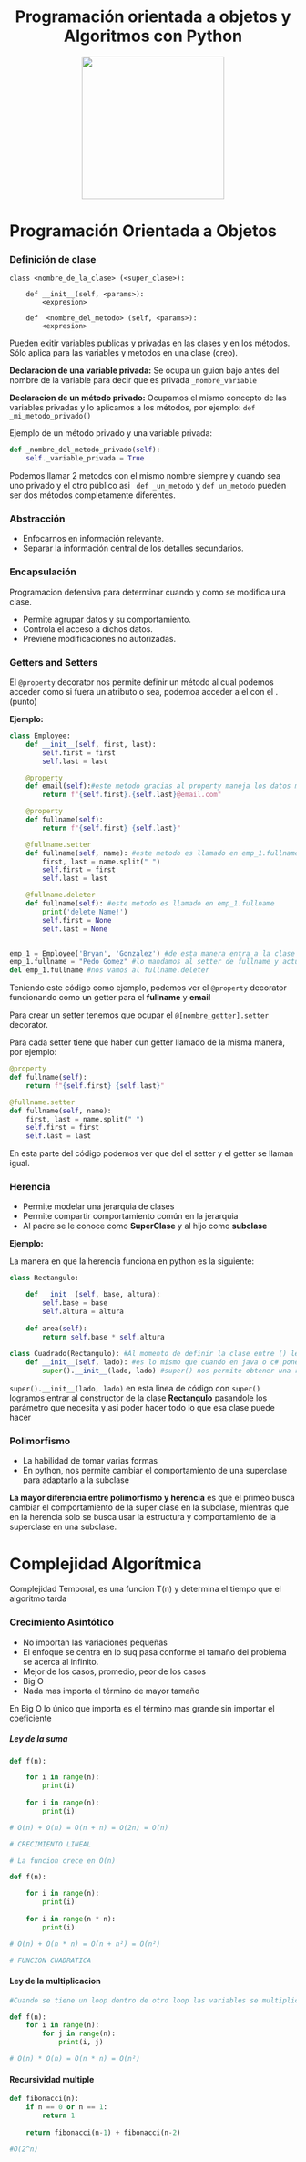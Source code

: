 <div align="center">
  <h1>Programación orientada a objetos y Algoritmos con Python</h1>
</div>

<div align="center"> 
  <img src="readme_imgs/python_logo" width="250">
</div>

# Programación Orientada a Objetos
### Definición de clase

<pre><code>class &ltnombre_de_la_clase&gt (&ltsuper_clase&gt):

	def __init__(self, &ltparams&gt):
		&ltexpresion&gt

	def  &ltnombre_del_metodo&gt (self, &ltparams&gt):
		&ltexpresion&gt</code>
</pre>

Pueden exitir variables publicas y privadas en las clases y en los métodos. Sólo aplica para las variables y metodos en una clase (creo).

**Declaracion de una variable privada:**
Se ocupa un guion bajo antes del nombre de la variable para decir que es privada `_nombre_variable`

 **Declaracion de un método privado:** 
Ocupamos el mismo concepto de las variables privadas y lo aplicamos a los métodos, por ejemplo: `def _mi_metodo_privado()`

Ejemplo de un método privado y una variable privada:
```python
def _nombre_del_metodo_privado(self):
	self._variable_privada = True
```
Podemos llamar 2 metodos con el mismo nombre siempre y cuando sea uno privado y el otro público asi ` def _un_metodo` y `def un_metodo` pueden ser dos métodos completamente diferentes.

### Abstracción
- Enfocarnos en información relevante.
- Separar la información central de los detalles secundarios.

### Encapsulación
Programacion defensiva para determinar cuando y como se modifica una clase.
- Permite agrupar datos y su comportamiento.
- Controla el acceso a dichos datos.
- Previene modificaciones no autorizadas.

### Getters and Setters
El `@property` decorator nos permite definir un método al cual podemos acceder como si fuera un atributo o sea, podemoa acceder a el con el . (punto)

**Ejemplo:**
```python
class Employee:
    def __init__(self, first, last):
        self.first = first
        self.last = last

    @property   
    def email(self):#este metodo gracias al property maneja los datos mandados de emp_1
        return f"{self.first}.{self.last}@email.com"

    @property
    def fullname(self):
        return f"{self.first} {self.last}"

    @fullname.setter 
    def fullname(self, name): #este metodo es llamado en emp_1.fullname ya que le mandamos parametros para ser ocupados (setter)
        first, last = name.split(" ")
        self.first = first
        self.last = last

    @fullname.deleter 
    def fullname(self): #este metodo es llamado en emp_1.fullname
        print('delete Name!')
        self.first = None
        self.last = None


emp_1 = Employee('Bryan', 'Gonzalez') #de esta manera entra a la clase y solo realiza los metodos de email y fullname xq son getters
emp_1.fullname = "Pedo Gomez" #lo mandamos al setter de fullname y actualiza las variables de fiirst y last
del emp_1.fullname #nos vamos al fullname.deleter
```
Teniendo este código como ejemplo, podemos ver el `@property` decorator funcionando como un getter para el **fullname** y **email**

Para crear un setter tenemos que ocupar el `@[nombre_getter].setter` decorator.

Para cada setter tiene que haber cun getter llamado de la misma manera, por ejemplo:
```python
@property
def fullname(self):
    return f"{self.first} {self.last}"

@fullname.setter 
def fullname(self, name):
    first, last = name.split(" ")
    self.first = first
    self.last = last
```
En esta parte del código podemos ver que del el setter y el getter se llaman igual.

### Herencia
- Permite modelar una jerarquia de clases
- Permite compartir comportamiento común en la jerarquia
- Al padre se le conoce como **SuperClase** y al hijo como **subclase**

**Ejemplo:**

La manera en que la herencia funciona en python es la siguiente:
```python
class Rectangulo:

    def __init__(self, base, altura):
        self.base = base
        self.altura = altura
    
    def area(self):
        return self.base * self.altura
    
class Cuadrado(Rectangulo): #Al momento de definir la clase entre () le ponemos la super clase
    def __init__(self, lado): #es lo mismo que cuando en java o c# ponemos el extends y la otra clase
        super().__init__(lado, lado) #super() nos permite obtener una referencia directa de la superclase
```
`super().__init__(lado, lado)` en esta linea de código con `super()` logramos entrar al constructor de la clase **Rectangulo** pasandole los parámetro que necesita y asi poder hacer todo lo que esa clase puede hacer

### Polimorfismo
- La habilidad de tomar varias formas
- En python, nos permite cambiar el comportamiento de una superclase para adaptarlo a la subclase

**La mayor diferencia entre polimorfismo y herencia** es que el primeo busca cambiar el comportamiento de la super clase en la subclase, mientras que en la herencia solo se busca usar la estructura y comportamiento de la superclase en una subclase.

# Complejidad Algorítmica
Complejidad Temporal, es una funcion T(n) y determina el tiempo que el algoritmo tarda

### Crecimiento Asintótico
- No importan las variaciones pequeñas
- El enfoque se centra en lo suq pasa conforme el tamaño del problema se acerca al infinito.
- Mejor de los casos, promedio, peor de los casos
- Big O
- Nada mas importa el término de mayor tamaño

En Big O lo único que importa es el término mas grande sin importar el coeficiente

##### Ley de la suma
```python
def f(n):

    for i in range(n):
        print(i)
    
    for i in range(n):
        print(i)

# O(n) + O(n) = O(n + n) = O(2n) = O(n)

# CRECIMIENTO LINEAL

# La funcion crece en O(n)   
```
```python
def f(n):

    for i in range(n):
        print(i)
    
    for i in range(n * n):
        print(i)

# O(n) + O(n * n) = O(n + n²) = O(n²)

# FUNCION CUADRATICA  
```
#### Ley de la multiplicacion
```python
#Cuando se tiene un loop dentro de otro loop las variables se multiplican

def f(n):
    for i in range(n):
        for j in range(n):
            print(i, j)

# O(n) * O(n) = O(n * n) = O(n²)
```
#### Recursividad multiple
```python
def fibonacci(n):
    if n == 0 or n == 1:
        return 1
    
    return fibonacci(n-1) + fibonacci(n-2)

#O(2^n)
```